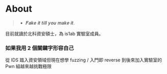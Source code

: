 # About
> - 𝑭𝒂𝒌𝒆 𝒊𝒕 𝒕𝒊𝒍𝒍 𝒚𝒐𝒖 𝒎𝒂𝒌𝒆 𝒊𝒕.

目前就讀於北科資安碩士，為 is1ab 實驗室成員。

### 如果我用 2 個關鍵字形容自己
從 IDS 踏入資安領域但現在想學 fuzzing / 入門即 reverse 到後來加入實驗室的 Pwn 組越來越挑戰極限